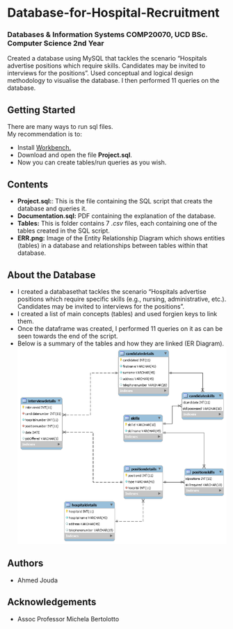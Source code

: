 # Database-for-Hospital-Recruitment
### Databases & Information Systems COMP20070, UCD BSc. Computer Science 2nd Year
Created a database using MySQL that tackles the scenario “Hospitals advertise positions which require skills. Candidates may be invited to interviews for the positions”. Used conceptual and logical design methodology to visualise the database. I then performed 11 queries on the database.

## Getting Started
There are many ways to run sql files.  
My recommendation is to:   
- Install [Workbench.](https://dev.mysql.com/downloads/workbench/)
- Download and open the file **Project.sql**.
- Now you can create tables/run queries as you wish.

## Contents
- **Project.sql:**: This is the file containing the SQL script that creats the database and queries it.
- **Documentation.sql:** PDF containing the explanation of the database.
- **Tables:** This is folder contains 7 *.csv* files, each containing one of the tables created in the SQL script.
- **ERR.png:** Image of the Entity Relationship Diagram which shows entities (tables) in a database and relationships between tables within that database.


## About the Database
- I created a databasethat tackles the scenario “Hospitals
advertise positions which require specific skills (e.g., nursing, administrative, etc.). Candidates may be invited to interviews for the positions”.  
- I created a list of main concepts (tables) and used forgien keys to link them.  
- Once the dataframe was created, I performed 11 queries on it as can be seen towards the end of the script.
- Below is a summary of the tables and how they are linked (ER Diagram).
![Pic](ERR.png)

## Authors
- Ahmed Jouda

## Acknowledgements
- Assoc Professor Michela Bertolotto
